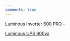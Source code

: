 ```yaml
---
comments: true
---
```


Luminous Inverter 600 PRO -


<a target="_blank" href="https://www.amazon.in/gp/product/B00HQCKEY2/ref=as_li_tl?ie=UTF8&camp=3638&creative=24630&creativeASIN=B00HQCKEY2&linkCode=as2&tag=goldeneagl04e-21&linkId=a17b9dc27c403a377d652e2347bfaf20">Luminous UPS 600va</a><img src="//ir-in.amazon-adsystem.com/e/ir?t=goldeneagl04e-21&l=am2&o=31&a=B00HQCKEY2" width="1" height="1" border="0" alt="" style="border:none !important; margin:0px !important;" />


